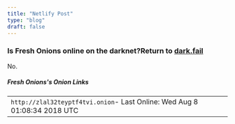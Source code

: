 ```yaml
---
title: "Netlify Post"
type: "blog"
draft: false
---
```

<div class="content">
    <h3>Is Fresh Onions online on the darknet?<span>Return to <a href="/">dark.fail</a></span></h3>

<div class="site_online">
    No.
</div>

<h5>Fresh Onions's Onion Links</h5>

<div class="urls">

<table>
<tbody><tr><td class="url status0">
<code>http://zlal32teyptf4tvi.onion</code><span class="last_online">- Last Online: Wed Aug 8 01:08:34 2018 UTC</span>
</td><td></td>
</tr>
</tbody></table>
</div>
